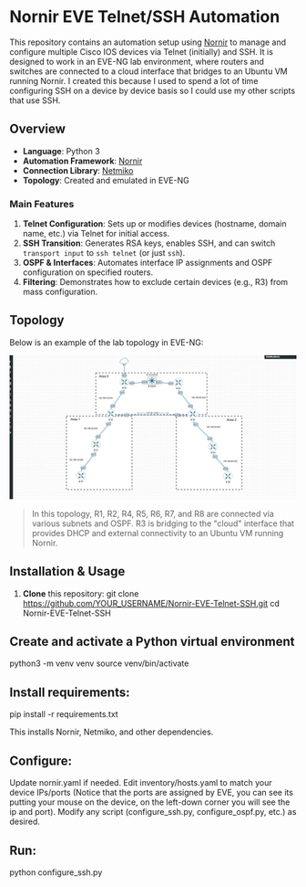 # Nornir EVE Telnet/SSH Automation

This repository contains an automation setup using [Nornir](https://nornir.readthedocs.io) to manage and configure multiple Cisco IOS devices via Telnet (initially) and SSH. It is designed to work in an EVE-NG lab environment, where routers and switches are connected to a cloud interface that bridges to an Ubuntu VM running Nornir.
I created this because I used to spend a lot of time configuring SSH on a device by device basis so I could use my other scripts that use SSH.

## Overview

- **Language**: Python 3
- **Automation Framework**: [Nornir](https://nornir.readthedocs.io)
- **Connection Library**: [Netmiko](https://github.com/ktbyers/netmiko)
- **Topology**: Created and emulated in EVE-NG

### Main Features

1. **Telnet Configuration**: Sets up or modifies devices (hostname, domain name, etc.) via Telnet for initial access.  
2. **SSH Transition**: Generates RSA keys, enables SSH, and can switch `transport input` to `ssh telnet` (or just `ssh`).  
3. **OSPF & Interfaces**: Automates interface IP assignments and OSPF configuration on specified routers.  
4. **Filtering**: Demonstrates how to exclude certain devices (e.g., R3) from mass configuration.  

## Topology

Below is an example of the lab topology in EVE-NG:

![Topology Diagram](images/topology.png)

> In this topology, R1, R2, R4, R5, R6, R7, and R8 are connected via various subnets and OSPF. R3 is bridging to the "cloud" interface that provides DHCP and external connectivity to an Ubuntu VM running Nornir.

## Installation & Usage

1. **Clone** this repository:
   git clone https://github.com/YOUR_USERNAME/Nornir-EVE-Telnet-SSH.git
   cd Nornir-EVE-Telnet-SSH

## Create and activate a Python virtual environment
  python3 -m venv venv
  source venv/bin/activate

## Install requirements:

  pip install -r requirements.txt

  This installs Nornir, Netmiko, and other dependencies.

## Configure:

Update nornir.yaml if needed.
Edit inventory/hosts.yaml to match your device IPs/ports (Notice that the ports are assigned by EVE, you can see its putting your mouse on the device, on the left-down corner you will see the ip and port).
Modify any script (configure_ssh.py, configure_ospf.py, etc.) as desired.

## Run:
  
  python configure_ssh.py


